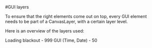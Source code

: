 #GUI layers

To ensure that the right elements come out on top, every GUI element needs to be part of a CanvasLayer, with a certain layer level.

Here is an overview of the layers used:

Loading blackout - 999
GUI (Time, Date) - 50

